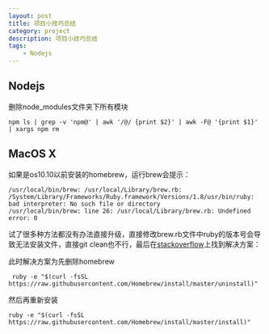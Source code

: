 ```yaml
---
layout: post
title: 项目小技巧总结
category: project
description: 项目小技巧总结
tags:
    - Nodejs
---
```


## Nodejs

删除node_modules文件夹下所有模块

	npm ls | grep -v 'npm@' | awk '/@/ {print $2}' | awk -F@ '{print $1}' | xargs npm rm

## MacOS X

如果是os10.10以前安装的homebrew，运行brew会提示：

	/usr/local/bin/brew: /usr/local/Library/brew.rb: /System/Library/Frameworks/Ruby.framework/Versions/1.8/usr/bin/ruby: bad interpreter: No such file or directory
	/usr/local/bin/brew: line 26: /usr/local/Library/brew.rb: Undefined error: 0

试了很多种方法都没有办法直接升级，直接修改brew.rb文件中ruby的版本号会导致无法安装文件，直接git clean也不行，最后在[stackoverflow]上找到解决方案：

此时解决方案为先删除homebrew

	 ruby -e "$(curl -fsSL https://raw.githubusercontent.com/Homebrew/install/master/uninstall)"

然后再重新安装

	ruby -e "$(curl -fsSL https://raw.githubusercontent.com/Homebrew/install/master/install)"

[wenda]:    https://firewenda.github.io  "wenda"
[stackoverflow]:	http://stackoverflow.com/questions/24652996/homebrew-not-working-on-osx "stackoverflow"
